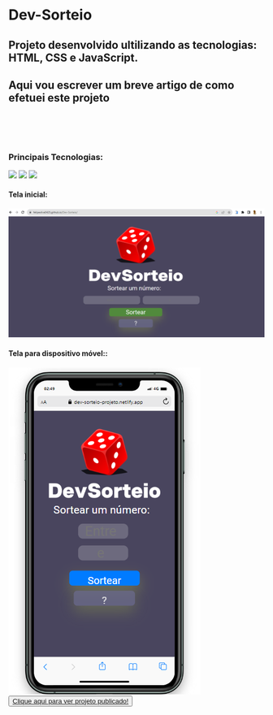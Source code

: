 # Dev-Sorteio
<h2> Projeto desenvolvido ultilizando as tecnologias: HTML, CSS e JavaScript.<h2>
<p> Aqui vou escrever um breve artigo de como efetuei este projeto </p>
<br>
<br>
<h3>Principais Tecnologias:</h3>
<img src="https://img.shields.io/badge/CSS3-1572B6?style=for-the-badge&logo=css3&logoColor=white" />
<img margi="30 20" src="https://img.shields.io/badge/HTML5-E34F26?style=for-the-badge&logo=html5&logoColor=white" />
<img margi="30 20" src="https://img.shields.io/badge/JavaScript-F7DF1E?style=for-the-badge&logo=javascript&logoColor=black" />
<br>
 <h4>Tela inicial:<h4>
<img src="https://github.com/FelipeSilva0425/Dev-Sorteio/blob/main/assets/captura%20de%20tela%20dev%20sorteio%20.png">
  <h4>Tela para dispositivo móvel::<h4>
   <img src="https://github.com/FelipeSilva0425/Dev-Sorteio/blob/main/assets/tela%20de%20dispositivo%20movel%20dev%20sorteio.png">
  <br>
<button><a href="https://dev-sorteio-projeto.netlify.app">Clique aqui para ver projeto publicado!</button>

